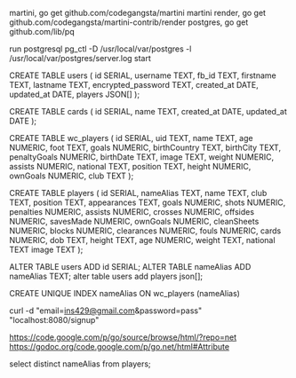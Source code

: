 martini, go get github.com/codegangsta/martini
martini render, go get github.com/codegangsta/martini-contrib/render
postgres, go get github.com/lib/pq

run postgresql
pg_ctl -D /usr/local/var/postgres -l /usr/local/var/postgres/server.log start

CREATE TABLE users (
  id SERIAL,
  username TEXT,
  fb_id TEXT,
  firstname TEXT,
  lastname TEXT,
  encrypted_password TEXT,
  created_at DATE,
  updated_at DATE,
  players JSON[]
);

CREATE TABLE cards (
  id SERIAL,
  name TEXT,
  created_at DATE,
  updated_at DATE
);

CREATE TABLE wc_players (
  id SERIAL,
  uid TEXT,
  name TEXT,
  age NUMERIC,
  foot TEXT,
  goals NUMERIC,
  birthCountry TEXT,
  birthCity TEXT,
  penaltyGoals NUMERIC,
  birthDate TEXT,
  image TEXT,
  weight NUMERIC,
  assists NUMERIC,
  national TEXT,
  position TEXT,
  height NUMERIC,
  ownGoals NUMERIC,
  club TEXT
);

CREATE TABLE players (
  id          SERIAL,
  nameAlias   TEXT,
  name        TEXT,
  club        TEXT,
  position    TEXT,
  appearances TEXT,
  goals       NUMERIC,
  shots       NUMERIC,
  penalties   NUMERIC,
  assists     NUMERIC,
  crosses     NUMERIC,
  offsides    NUMERIC,
  savesMade   NUMERIC,
  ownGoals    NUMERIC,
  cleanSheets NUMERIC,
  blocks      NUMERIC,
  clearances  NUMERIC,
  fouls       NUMERIC,
  cards       NUMERIC,
  dob         TEXT,
  height      TEXT,
  age         NUMERIC,
  weight      TEXT,
  national    TEXT
  image       TEXT
);

ALTER TABLE users ADD id SERIAL;
ALTER TABLE nameAlias ADD nameAlias TEXT;
alter table users add players json[];

CREATE UNIQUE INDEX nameAlias ON wc_players (nameAlias)

curl -d "email=ins429@gmail.com&password=pass" "localhost:8080/signup"


https://code.google.com/p/go/source/browse/html/?repo=net
https://godoc.org/code.google.com/p/go.net/html#Attribute

select distinct nameAlias from players;

